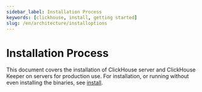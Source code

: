 ```yaml
---
sidebar_label: Installation Process
keywords: [clickhouse, install, getting started]
slug: /en/architecture/installoptions
---
```


# Installation Process

This document covers the installation of ClickHouse server and ClickHouse Keeper on servers for production use.  For installation, or running without even installing the binaries, see [install](/docs/en/getting-started/install.md).


